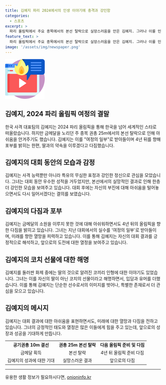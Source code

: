 ```yaml
---
title: 김예지 파리 2024에서의 인생 이야기에 충격과 강인함
categories:
  - 스포츠
excerpt: >
  파리 올림픽에서 주요 종목에서의 본선 탈락으로 실망스러움을 안은 김예지. 그러나 이를 인생의 일부로 여기며 4년 뒤에는 금메달을 보여줄 것을 다짐하며 긍정적인 모습을 보였다. 그의 특유의 쿨한 자세와 인기를 끈 코끼리 인형에 대한 해명으로 눈길을 끈 그는 팬들에 대한 사랑과 응원에 감사의 인사를 전하며 앞으로의 다짐을 밝혔다. 사격의 실수를 소중한 경험이라 여기며 다음 올림픽을 향한 열정을 다짐한 그의 이야기는 강렬한 여름의 기억으로 남을 전망이다.
feature_text: >
  파리 올림픽에서 주요 종목에서의 본선 탈락으로 실망스러움을 안은 김예지. 그러나 이를 인생의 일부로 여기며 4년 뒤에는 금메달을 보여줄 것을 다짐하며 긍정적인 모습을 보였다. 그의 특유의 쿨한 자세와 인기를 끈 코끼리 인형에 대한 해명으로 눈길을 끈 그는 팬들에 대한 사랑과 응원에 감사의 인사를 전하며 앞으로의 다짐을 밝혔다. 사격의 실수를 소중한 경험이라 여기며 다음 올림픽을 향한 열정을 다짐한 그의 이야기는 강렬한 여름의 기억으로 남을 전망이다.
image: '/assets/img/newspaper.png'
---
```


<p><img src="/assets/img/news.png" alt="rentncar 속보" /></p>

<h2 data-ke-size="size26">김예지, 2024 파리 올림픽 여정의 결말</h2>

<p data-ke-size="size16">한국 사격 대표팀의 김예지는 2024 파리 올림픽을 통해 한국을 넘어 세계적인 스타로 떠올랐습니다. 하지만 금메달을 노리던 주 종목 권총 25m에서의 본선 탈락으로 인해 아쉬움을 안겨주기도 했습니다. 김예지는 이를 "여정의 일부"로 받아들이며 4년 뒤를 향해 포부를 밝히는 한편, 딸과의 약속을 이루겠다고 다짐했습니다.</p>

<h2 data-ke-size="size26">김예지의 대회 동안의 모습과 감정</h2>

<p data-ke-size="size16">김예지는 사격 능력뿐만 아니라 특유의 무심한 표정과 강인한 정신으로 관심을 모았습니다. 그녀는 대회 동안 우수한 성적을 거두었지만, 본선에서의 실망적인 결과로 인해 한층 더 강인한 모습을 보여주고 있습니다. 대회 후에는 자신의 부진에 대해 아쉬움을 털어놓으면서도 다시 일어서겠다는 결의를 보였습니다.</p>

<h2 data-ke-size="size26">김예지의 다짐과 포부</h2>

<p data-ke-size="size16">김예지는 금메달의 소원을 이루지 못한 것에 대해 아쉬워하면서도 4년 뒤의 올림픽을 향한 다짐을 밝히고 있습니다. 그녀는 지난 대회에서의 실수를 '여정의 일부'로 받아들이며, 미래를 향한 열망을 피력하고 있습니다. 이를 통해 김예지는 자신의 대회 결과를 긍정적으로 해석하고, 앞으로의 도전에 대한 열정을 보여주고 있습니다.</p>

<h2 data-ke-size="size26">김예지의 코치 선물에 대한 해명</h2>

<p data-ke-size="size16">김예지를 둘러싼 화제 중에는 딸의 것으로 알려진 코끼리 인형에 대한 이야기도 있었습니다. 그녀는 이를 자신의 딸이 아닌 코치의 선물이라고 해명하면서, 입담과 유머를 더했습니다. 이를 통해 김예지는 단순한 선수로서의 이미지를 벗어나, 특별한 존재로서 더 관심을 모으고 있습니다.</p>

<h2 data-ke-size="size26">김예지의 메시지</h2>

<p data-ke-size="size16">김예지는 대회 결과에 대한 아쉬움을 표현하면서도, 미래에 대한 열망과 다짐을 전하고 있습니다. 그녀의 긍정적인 태도와 열정은 많은 이들에게 힘을 주고 있는데, 앞으로의 성장과 성공을 기대하게 만듭니다.</p>

<table>
    <tr>
        <td style="text-align: center; height: 17px;"><b>공기권총 10m 결선</b></td>
        <td style="text-align: center; height: 17px;"><b>권총 25m 본선 탈락</b></td>
        <td style="text-align: center; height: 17px;"><b>다음 올림픽 준비 및 다짐</b></td>
    </tr>
    <tr>
        <td style="text-align: center; height: 17px;">금메달 획득</td>
        <td style="text-align: center; height: 17px;">본선 탈락</td>
        <td style="text-align: center; height: 17px;">4년 뒤 올림픽 준비 다짐</td>
    </tr>
    <tr>
        <td style="text-align: center; height: 17px;">김예지의 성과에 대한 기대</td>
        <td style="text-align: center; height: 17px;">실망스러운 결과</td>
        <td style="text-align: center; height: 17px;">앞으로의 다짐</td>
    </tr>
</table>

<p><hr></p>
유용한 생활 정보가 필요하시다면, <a href="https://onioninfo.kr" rel="dofollow">onioninfo.kr</a>



